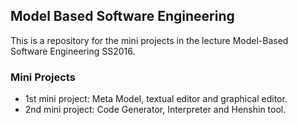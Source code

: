 ## Model Based Software Engineering
This is a repository for the mini projects in the lecture Model-Based Software Engineering SS2016.

### Mini Projects
* 1st mini project: Meta Model, textual editor and graphical editor.
* 2nd mini project: Code Generator, Interpreter and Henshin tool.
